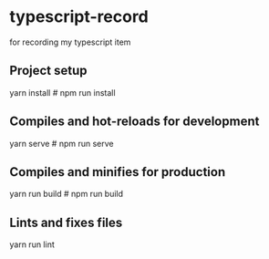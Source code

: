 # typescript-record
for recording my typescript item
## Project setup
yarn install # npm run install

## Compiles and hot-reloads for development
yarn serve # npm run serve

## Compiles and minifies for production
yarn run build # npm run build

## Lints and fixes files
yarn run lint